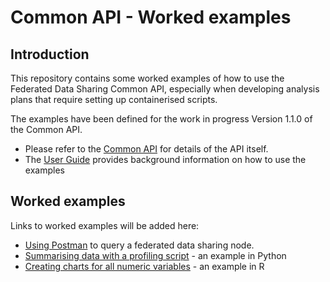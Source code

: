 # Common API - Worked examples

## Introduction

This repository contains some worked examples of how to use the Federated Data Sharing Common API, especially when developing analysis plans that require setting up containerised scripts.

The examples have been defined for the work in progress Version 1.1.0 of the Common API. 

- Please refer to the [Common API](https://github.com/federated-data-sharing/common-api) for details of the API itself.
- The [User Guide](https://github.com/federated-data-sharing/common-api/blob/master/doc/User_Guide.md) provides background information on how to use the examples

## Worked examples

Links to worked examples will be added here:

- [Using Postman](./src/using-postman/Using_Postman.md) to query a federated data sharing node.
- [Summarising data with a profiling script](./src/data-profiler/README.md) - an example in Python
- [Creating charts for all numeric variables](./src/data-charts/README.md) - an example in R
